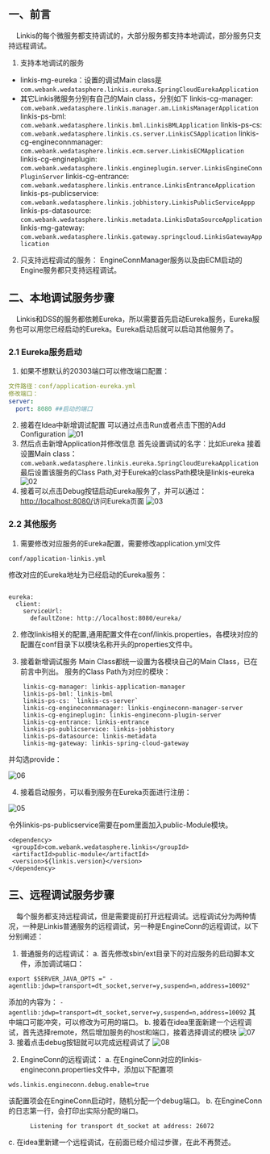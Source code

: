 ## 一、前言
&nbsp;&nbsp;&nbsp;&nbsp;Linkis的每个微服务都支持调试的，大部分服务都支持本地调试，部分服务只支持远程调试。

1. 支持本地调试的服务
- linkis-mg-eureka：设置的调试Main class是`com.webank.wedatasphere.linkis.eureka.SpringCloudEurekaApplication`
- 其它Linkis微服务分别有自己的Main class，分别如下
    linkis-cg-manager: `com.webank.wedatasphere.linkis.manager.am.LinkisManagerApplication`
    linkis-ps-bml: `com.webank.wedatasphere.linkis.bml.LinkisBMLApplication`
    linkis-ps-cs: `com.webank.wedatasphere.linkis.cs.server.LinkisCSApplication`
    linkis-cg-engineconnmanager: `com.webank.wedatasphere.linkis.ecm.server.LinkisECMApplication`
    linkis-cg-engineplugin: `com.webank.wedatasphere.linkis.engineplugin.server.LinkisEngineConnPluginServer`
    linkis-cg-entrance: `com.webank.wedatasphere.linkis.entrance.LinkisEntranceApplication`
    linkis-ps-publicservice: `com.webank.wedatasphere.linkis.jobhistory.LinkisPublicServiceAppp`
    linkis-ps-datasource: `com.webank.wedatasphere.linkis.metadata.LinkisDataSourceApplication`
    linkis-mg-gateway: `com.webank.wedatasphere.linkis.gateway.springcloud.LinkisGatewayApplication`

2. 只支持远程调试的服务：
EngineConnManager服务以及由ECM启动的Engine服务都只支持远程调试。

## 二、本地调试服务步骤
&nbsp;&nbsp;&nbsp;&nbsp;Linkis和DSS的服务都依赖Eureka，所以需要首先启动Eureka服务，Eureka服务也可以用您已经启动的Eureka。Eureka启动后就可以启动其他服务了。

### 2.1 Eureka服务启动
1. 如果不想默认的20303端口可以修改端口配置：
```yml
文件路径：conf/application-eureka.yml
修改端口：
server:
  port: 8080 ##启动的端口
```
2. 接着在Idea中新增调试配置
可以通过点击Run或者点击下图的Add Configuration
![01](../Images/Tuning_and_Troubleshooting/debug-01.png)
3. 然后点击新增Application并修改信息
首先设置调试的名字：比如Eureka
接着设置Main class：
`com.webank.wedatasphere.linkis.eureka.SpringCloudEurekaApplication`
最后设置该服务的Class Path,对于Eureka的classPath模块是linkis-eureka
![02](../Images/Tuning_and_Troubleshooting/debug-02.png)
4. 接着可以点击Debug按钮启动Eureka服务了，并可以通过：[http://localhost:8080/](http://localhost:8080/)访问Eureka页面
![03](../Images/Tuning_and_Troubleshooting/debug-03.png)

### 2.2 其他服务
1. 需要修改对应服务的Eureka配置，需要修改application.yml文件
```
conf/application-linkis.yml    
```
修改对应的Eureka地址为已经启动的Eureka服务：
```

eureka:
  client:
    serviceUrl:
      defaultZone: http://localhost:8080/eureka/
```
2. 修改linkis相关的配置,通用配置文件在conf/linkis.properties，各模块对应的配置在conf目录下以模块名称开头的properties文件中。

3. 接着新增调试服务
Main Class都统一设置为各模块自己的Main Class，已在前言中列出。
服务的Class Path为对应的模块：
```
    linkis-cg-manager: linkis-application-manager
    linkis-ps-bml: linkis-bml
    linkis-ps-cs: `linkis-cs-server`
    linkis-cg-engineconnmanager: linkis-engineconn-manager-server
    linkis-cg-engineplugin: linkis-engineconn-plugin-server
    linkis-cg-entrance: linkis-entrance
    linkis-ps-publicservice: linkis-jobhistory
    linkis-ps-datasource: linkis-metadata
    linkis-mg-gateway: linkis-spring-cloud-gateway
```
并勾选provide：

![06](../Images/Tuning_and_Troubleshooting/debug-06.png)

4. 接着启动服务，可以看到服务在Eureka页面进行注册：

![05](../Images/Tuning_and_Troubleshooting/debug-05.png)

令外linkis-ps-publicservice需要在pom里面加入public-Module模块。
```
<dependency>
 <groupId>com.webank.wedatasphere.linkis</groupId>
 <artifactId>public-module</artifactId>
 <version>${linkis.version}</version>
</dependency>
```
## 三、远程调试服务步骤
&nbsp;&nbsp;&nbsp;&nbsp;每个服务都支持远程调试，但是需要提前打开远程调试。远程调试分为两种情况，一种是Linkis普通服务的远程调试，另一种是EngineConn的远程调试，以下分别阐述：
1. 普通服务的远程调试：
    a.  首先修改sbin/ext目录下的对应服务的启动脚本文件，添加调试端口：
```
export $SERVER_JAVA_OPTS =" -agentlib:jdwp=transport=dt_socket,server=y,suspend=n,address=10092"
```
添加的内容为： `-agentlib:jdwp=transport=dt_socket,server=y,suspend=n,address=10092` 其中端口可能冲突，可以修改为可用的端口。
      b. 接着在idea里面新建一个远程调试，首先选择remote，然后增加服务的host和端口，接着选择调试的模块
![07](../Images/Tuning_and_Troubleshooting/debug-07.png)
3. 接着点击debug按钮就可以完成远程调试了
   ![08](../Images/Tuning_and_Troubleshooting/debug-08.png)
   
2. EngineConn的远程调试：
    a. 在EngineConn对应的linkis-engineconn.properties文件中，添加以下配置项
```
wds.linkis.engineconn.debug.enable=true
```
该配置项会在EngineConn启动时，随机分配一个debug端口。 
      b. 在EngineConn的日志第一行，会打印出实际分配的端口。
```
      Listening for transport dt_socket at address: 26072
```

   c. 在idea里新建一个远程调试，在前面已经介绍过步骤，在此不再赘述。

